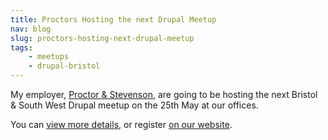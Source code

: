 ```yaml
---
title: Proctors Hosting the next Drupal Meetup
nav: blog
slug: proctors-hosting-next-drupal-meetup
tags:
    - meetups
    - drupal-bristol
---
```

My employer, [Proctor & Stevenson](http://www.proctors.co.uk), are going to be hosting the next Bristol & South West Drupal meetup on the 25th May at our offices.

You can [view more details](http://groups.drupal.org/node/147324), or register [on our website](http://www.proctors.co.uk/Drupal-SWUG-Meetup).